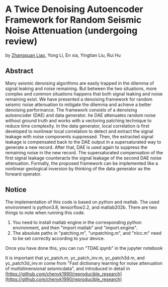 # A Twice Denoising Autoencoder Framework for Random Seismic Noise Attenuation (undergoing review)
by [Zhangquan Liao](https://github.com/ZACKLEON), Yong Li, En xia, Yingtian Liu, Rui Hu
## Abstract
Many seismic denoising algorithms are easily trapped in the dilemma of signal leaking and noise remaining. 
But between the two situations, more complex and common situations happens that both signal leaking and noise remaining exist. 
We have presented a denoising framework for random seismic noise attenuation to mitigate the dilemma and achieve a better denoising performance. 
The framework consists of a denoising autoencoder (DAE) and data generator. 
he DAE attenuates random noise without ground truth and works with a vectoring patching technique to reduce time complexity. In the data generator, local correlation is first developed to nonlinear local correlation to detect and extract the signal leakage with noise components suppressed. 
Then, the extracted signal leakage is compensated back to the DAE output in a supersaturated way to generate a new record. 
After that, DAE is used again to suppress the remaining noise in the new record. 
The supersaturated compensation of the first signal leakage counteracts the signal leakage of the second DAE noise attenuation. 
Formally, the proposed framework can be implemented like a nonlinear geological inversion by thinking of the data generator as the forward operator.

## Notice
The implementation of this code is based on python and matlab. The used environment is python3.8, tensorflow2.2, and matlab202b.
There are two things to note when running this code. 
1. You need to install matlab engine in the corresponding python environment, and then "import matlab" and "import.engine". 
2. The absolute paths in "patching.m", "unpatching.m", and "nlcc.m" need to be set correctly according to your device.

Once you have done this, you can run "TDAE.ipynb" in the jupyter notebook

It is important that yc_patch.m, yc_patch_inv.m, yc_patch3d.m, and yc_patch3d_inv.m come from "Fast dictionary learning for noise attenuation of multidimensional seismicdata", and introduced in detail in [https://github.com/chenyk1990/reproducible_research](https://github.com/chenyk1990/reproducible_research)
